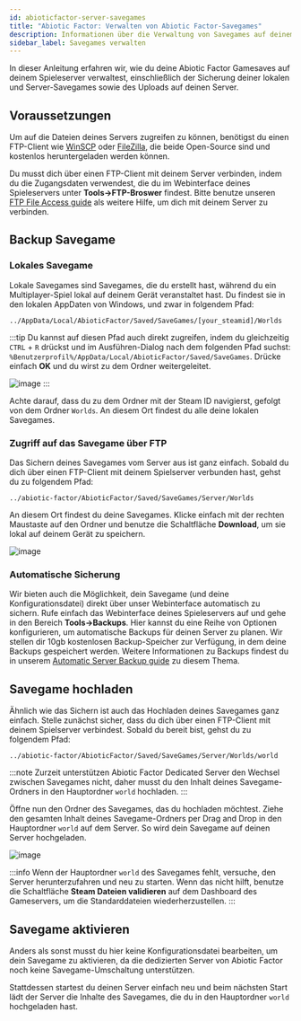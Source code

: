 ```yaml
---
id: abioticfactor-server-savegames
title: "Abiotic Factor: Verwalten von Abiotic Factor-Savegames"
description: Informationen über die Verwaltung von Savegames auf deinem Abiotic Factor Server von ZAP-Hosting - ZAP-Hosting.com Dokumentation
sidebar_label: Savegames verwalten
---
```


In dieser Anleitung erfahren wir, wie du deine Abiotic Factor Gamesaves auf deinem Spieleserver verwaltest, einschließlich der Sicherung deiner lokalen und Server-Savegames sowie des Uploads auf deinen Server.

## Voraussetzungen

Um auf die Dateien deines Servers zugreifen zu können, benötigst du einen FTP-Client wie [WinSCP](https://winscp.net/eng/index.php) oder [FileZilla](https://filezilla-project.org/), die beide Open-Source sind und kostenlos heruntergeladen werden können.

Du musst dich über einen FTP-Client mit deinem Server verbinden, indem du die Zugangsdaten verwendest, die du im Webinterface deines Spieleservers unter **Tools->FTP-Broswer** findest. Bitte benutze unseren [FTP File Access guide](gameserver-ftpaccess.md) als weitere Hilfe, um dich mit deinem Server zu verbinden.


## Backup Savegame

### Lokales Savegame

Lokale Savegames sind Savegames, die du erstellt hast, während du ein Multiplayer-Spiel lokal auf deinem Gerät veranstaltet hast. Du findest sie in den lokalen AppDaten von Windows, und zwar in folgendem Pfad:
```
../AppData/Local/AbioticFactor/Saved/SaveGames/[your_steamid]/Worlds
```

:::tip
Du kannst auf diesen Pfad auch direkt zugreifen, indem du gleichzeitig `CTRL` + `R` drückst und im Ausführen-Dialog nach dem folgenden Pfad suchst: `%Benutzerprofil%/AppData/Local/AbioticFactor/Saved/SaveGames`. Drücke einfach **OK** und du wirst zu dem Ordner weitergeleitet.

![image](https://screensaver01.zap-hosting.com/index.php/s/zd7Zy5C6EH7BMHa/preview)
:::

Achte darauf, dass du zu dem Ordner mit der Steam ID navigierst, gefolgt von dem Ordner `Worlds`. An diesem Ort findest du alle deine lokalen Savegames.

### Zugriff auf das Savegame über FTP

Das Sichern deines Savegames vom Server aus ist ganz einfach. Sobald du dich über einen FTP-Client mit deinem Spielserver verbunden hast, gehst du zu folgendem Pfad:
```
../abiotic-factor/AbioticFactor/Saved/SaveGames/Server/Worlds
```

An diesem Ort findest du deine Savegames. Klicke einfach mit der rechten Maustaste auf den Ordner und benutze die Schaltfläche **Download**, um sie lokal auf deinem Gerät zu speichern.

![image](https://screensaver01.zap-hosting.com/index.php/s/RJSeBFpCdGamK7s/preview)

### Automatische Sicherung

Wir bieten auch die Möglichkeit, dein Savegame (und deine Konfigurationsdatei) direkt über unser Webinterface automatisch zu sichern. Rufe einfach das Webinterface deines Spieleservers auf und gehe in den Bereich **Tools->Backups**. Hier kannst du eine Reihe von Optionen konfigurieren, um automatische Backups für deinen Server zu planen. Wir stellen dir 10gb kostenlosen Backup-Speicher zur Verfügung, in dem deine Backups gespeichert werden. Weitere Informationen zu Backups findest du in unserem [Automatic Server Backup guide](gameserver-backups.md) zu diesem Thema.

## Savegame hochladen

Ähnlich wie das Sichern ist auch das Hochladen deines Savegames ganz einfach. Stelle zunächst sicher, dass du dich über einen FTP-Client mit deinem Spielserver verbindest. Sobald du bereit bist, gehst du zu folgendem Pfad:
```
../abiotic-factor/AbioticFactor/Saved/SaveGames/Server/Worlds/world
```

:::note
Zurzeit unterstützen Abiotic Factor Dedicated Server den Wechsel zwischen Savegames nicht, daher musst du den Inhalt deines Savegame-Ordners in den Hauptordner `world` hochladen.
:::

Öffne nun den Ordner des Savegames, das du hochladen möchtest. Ziehe den gesamten Inhalt deines Savegame-Ordners per Drag and Drop in den Hauptordner `world` auf dem Server. So wird dein Savegame auf deinen Server hochgeladen.

![image](https://screensaver01.zap-hosting.com/index.php/s/wsT4MXpp2MFWLtQ/preview)

:::info
Wenn der Hauptordner `world` des Savegames fehlt, versuche, den Server herunterzufahren und neu zu starten. Wenn das nicht hilft, benutze die Schaltfläche **Steam Dateien validieren** auf dem Dashboard des Gameservers, um die Standarddateien wiederherzustellen.
:::

## Savegame aktivieren

Anders als sonst musst du hier keine Konfigurationsdatei bearbeiten, um dein Savegame zu aktivieren, da die dedizierten Server von Abiotic Factor noch keine Savegame-Umschaltung unterstützen.

Stattdessen startest du deinen Server einfach neu und beim nächsten Start lädt der Server die Inhalte des Savegames, die du in den Hauptordner `world` hochgeladen hast.